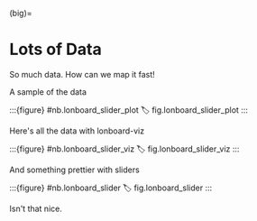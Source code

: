 (big)=
# Lots of Data

So much data. How can we map it fast!

A sample of the data

:::{figure} #nb.lonboard_slider_plot
:label: fig.lonboard_slider_plot
:::

Here's all the data with lonboard-viz

:::{figure} #nb.lonboard_slider_viz
:label: fig.lonboard_slider_viz
:::

And something prettier with sliders

:::{figure} #nb.lonboard_slider
:label: fig.lonboard_slider
:::


Isn't that nice.